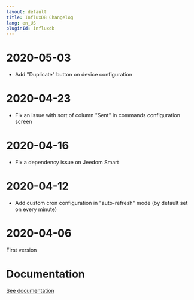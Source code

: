 ```yaml
---
layout: default
title: InfluxDB Changelog
lang: en_US
pluginId: influxdb
---
```


# 2020-05-03

- Add "Duplicate" button on device configuration

# 2020-04-23

- Fix an issue with sort of column "Sent" in commands configuration screen

# 2020-04-16

- Fix a dependency issue on Jeedom Smart

# 2020-04-12

- Add custom cron configuration in "auto-refresh" mode (by default set on every minute)

# 2020-04-06

First version

# Documentation

[See documentation]({{site.baseurl}}/{{page.pluginId}}/{{page.lang}})
